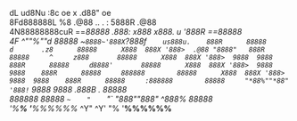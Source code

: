 dL ud8Nu  :8c       oe                                    x .d88"        oe    
8Fd888888L %8     .@88       ..    .     :                 5888R       .@88    
4N88888888cuR ==*88888     .888: x888  x888.        u      '888R   ==*88888    
4F   ^""%""d     88888    ~`8888~'888X`?888f`    us888u.    888R      88888    
d       .z8      88888      X888  888X '888>  .@88 "8888"   888R      88888    
^     z888       88888      X888  888X '888>  9888  9888    888R      88888    
    d8888'       88888      X888  888X '888>  9888  9888    888R      88888    
   888888        88888      X888  888X '888>  9888  9888    888R      88888    
  :888888        88888     "*88%""*88" '888!` 9888  9888   .888B .    88888    
   888888        88888       `~    "    `"`   "888*""888"  ^*888%     88888    
   '%**%      '**%%%%%%**                      ^Y"   ^Y'     "%    '**%%%%%%** 
